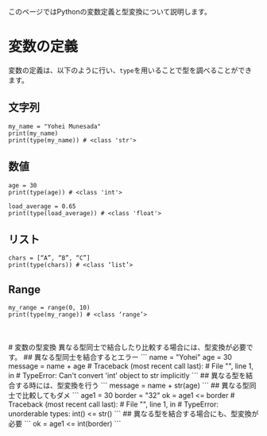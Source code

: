 このページではPythonの変数定義と型変換について説明します。
<br>
# 変数の定義
変数の定義は、以下のように行い、`type`を用いることで型を調べることができます。  
## 文字列
```
my_name = "Yohei Munesada"
print(my_name)
print(type(my_name)) # <class 'str'>
```
## 数値
```
age = 30
print(type(age)) # <class 'int'>

load_average = 0.65
print(type(load_average)) # <class 'float'>
```
## リスト
```
chars = [“A”, “B”, “C”]
print(type(chars)) # <class ‘list’>
```
## Range
```
my_range = range(0, 10)
print(type(my_range)) # <class ‘range’>
```
<br />
<br />
# 変数の型変換
異なる型同士で結合したり比較する場合には、型変換が必要です。  
## 異なる型同士を結合するとエラー
```
name = "Yohei"
age = 30
message = name + age
# Traceback (most recent call last):
#   File "<stdin>", line 1, in <module>
# TypeError: Can't convert 'int' object to str implicitly
```
## 異なる型を結合する時には、型変換を行う
```
message = name + str(age)
```
## 異なる型同士で比較してもダメ
```
age1 = 30
border = "32"
ok = age1 <= border
# Traceback (most recent call last):
#   File "<stdin>", line 1, in <module>
# TypeError: unorderable types: int() <= str()
```
## 異なる型を結合する場合にも、型変換が必要
```
ok = age1 <= int(border)
```
